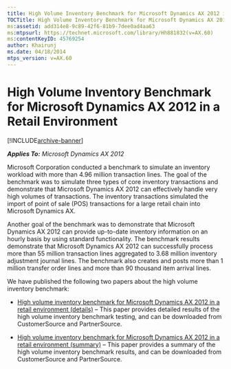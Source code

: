 ```yaml
---
title: High Volume Inventory Benchmark for Microsoft Dynamics AX 2012 in a Retail Environment
TOCTitle: High Volume Inventory Benchmark for Microsoft Dynamics AX 2012 in a Retail Environment
ms:assetid: add314e8-9c89-42f6-81b9-7dee0ad4aa63
ms:mtpsurl: https://technet.microsoft.com/library/Hh881832(v=AX.60)
ms:contentKeyID: 45769254
author: Khairunj
ms.date: 04/18/2014
mtps_version: v=AX.60
---
```


# High Volume Inventory Benchmark for Microsoft Dynamics AX 2012 in a Retail Environment 


[!INCLUDE[archive-banner](includes/archive-banner.md)]


_**Applies To:** Microsoft Dynamics AX 2012_

Microsoft Corporation conducted a benchmark to simulate an inventory workload with more than 4.96 million transaction lines. The goal of the benchmark was to simulate three types of core inventory transactions and demonstrate that Microsoft Dynamics AX 2012 can effectively handle very high volumes of transactions. The inventory transactions simulated the import of point of sale (POS) transactions for a large retail chain into Microsoft Dynamics AX.

Another goal of the benchmark was to demonstrate that Microsoft Dynamics AX 2012 can provide up-to-date inventory information on an hourly basis by using standard functionality. The benchmark results demonstrate that Microsoft Dynamics AX 2012 can successfully process more than 55 million transaction lines aggregated to 3.68 million inventory adjustment journal lines. The benchmark also creates and posts more than 1 million transfer order lines and more than 90 thousand item arrival lines.

We have published the following two papers about the high volume inventory benchmark:

  - [High volume inventory benchmark for Microsoft Dynamics AX 2012 in a retail environment (details)](https://go.microsoft.com/fwlink/?linkid=238586) – This paper provides detailed results of the high volume inventory benchmark testing, and can be downloaded from CustomerSource and PartnerSource.

  - [High volume inventory benchmark for Microsoft Dynamics AX 2012 in a retail environment (summary)](https://go.microsoft.com/fwlink/?linkid=238587) – This paper provides a summary of the high volume inventory benchmark results, and can be downloaded from CustomerSource and PartnerSource.

  


